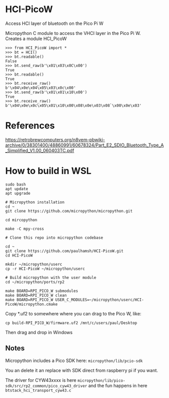 # HCI-PicoW
Access HCI layer of bluetooth on the Pico Pi W

Micropython C module to access the VHCI layer in the Pico Pi W.   
Creates a module HCI_PicoW   

```
>>> from HCI_PicoW import *
>>> bt = HCI()
>>> bt.readable()
False
>>> bt.send_raw(b'\x01\x03\x0C\x00') 
True
>>> bt.readable()
True
>>> bt.receive_raw()
b'\x04\x0e\x04\x05\x03\x0c\x00'
>>> bt.send_raw(b'\x01\x01\x10\x00') 
True
>>> bt.receive_raw()
b'\x04\x0e\x0c\x05\x01\x10\x00\x08\x0e\x03\x08`\x00\x0e\x03'
```



# References   
https://retrobrewcomputers.org/n8vem-pbwiki-archive/0/38301400/48860991/60678324/Part_E2_SDIO_Bluetooth_Type_A_Simplified_V1.00_060403TC.pdf
 
# How to build in WSL
```
sudo bash
apt update
apt upgrade

# Micropython installation
cd ~
git clone https://github.com/micropython/micropython.git

cd mircopython

make -C mpy-cross

# Clone this repo into micropython codebase

cd ~
git clone https://github.com/paulhamsh/HCI-PicoW.git
cd HCI-PicoW

mkdir ~/micropython/userc
cp -r HCI-PicoW ~/micropython/userc

# Build micropython with the user module
cd ~/micropython/ports/rp2

make BOARD=RPI_PICO_W submodules
make BOARD=RPI_PICO_W clean
make BOARD=RPI_PICO_W USER_C_MODULES=~/micropython/userc/HCI-PicoW/micropython.cmake
````

Copy *.uf2 to somewhere where you can drag to the Pico W, like:

````
cp build-RPI_PICO_W/firmware.uf2 /mnt/c/users/paul/Desktop
````
Then drag and drop in Windows    




## Notes
Micropython includes a Pico SDK here:
```micropython/lib/pcio-sdk```

You an delete it an replace with SDK direct from raspberry pi if you want.   

The driver for CYW43xxxx is here
```micropython/lib/pico-sdk/src/rp2_common/pico_cyw43_driver```
and the fun happens in here
```btstack_hci_transport_cyw43.c```


